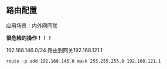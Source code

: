## 路由配置 ##

应用场景：内外网同联

**很危险的操作！！！**

192.168.146.0/24 路由到网关192.168.121.1

	route -p add 192.168.146.0 mask 255.255.255.0 192.168.121.1